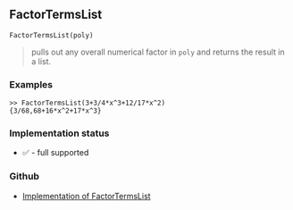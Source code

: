 ## FactorTermsList

```
FactorTermsList(poly)
```

> pulls out any overall numerical factor in `poly` and returns the result in a list.

### Examples

```
>> FactorTermsList(3+3/4*x^3+12/17*x^2)
{3/68,68+16*x^2+17*x^3}
```


### Implementation status

* &#x2705; - full supported

### Github

* [Implementation of FactorTermsList](https://github.com/axkr/symja_android_library/blob/master/symja_android_library/matheclipse-core/src/main/java/org/matheclipse/core/builtin/Algebra.java#L2817) 
